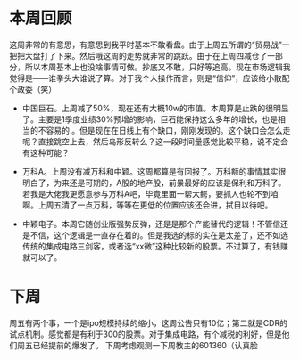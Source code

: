 # 本周回顾
这周非常的有意思，有意思到我平时基本不敢看盘。由于上周五所谓的“贸易战”一把把大盘打了下来。然后哦这周的走势就非常的跳跃。由于在上周四减仓了一部分，所以本周基本上也没啥事情可做。抄底又不敢，只好等追高。现在市场逻辑我觉得是——谁拳头大谁说了算。对于我个人操作而言，则是“信仰”，应该给小散配个政委（笑）

 - 中国巨石。上周减了50%，现在还有大概10w的市值。本周算是止跌的很明显了。主要是1季度业绩30%预增的影响，巨石能保持这么多年的增长，也是相当的不容易的
。但是现在在日线上有个缺口，刚刚发现的。这个缺口会怎么走呢？直接跳空上去，然后岛形反转么？这一段时间量感觉比较平稳，说不定会有这种可能？

 - 万科A。上周没有减万科和中颖。这周都算是有回报了。万科额的事情其实很明白了，为来还是可期的，A股的地产股，前景最好的应该是保利和万科了。若我是大佬我更愿意参与万科A吧，毕竟里面一帮大鳄，要抓人也轮不到咱啊。上周五清了一点万科，等等在更低的位置应该还会进，拭目以待吧。
 
 - 中颖电子。本周它随创业版强势反弹，还是是那个产能替代的逻辑！不管信还是不信，这个逻辑是一直存在着的。但是我选的标的实在是太差了，还不如选传统的集成电路三剑客，或者选“xx微”这种比较新的股票。不过算了，有钱赚就可以了。

# 下周

周五有两个事，一个是ipo规模持续的缩小，这周公告只有10亿；第二就是CDR的试点机制。感觉都是有利于300的股票。对于集成电路，有个减税的利好，但是他们周五已经提前的爆发了。
下周考虑观测一下周教主的601360（认真脸


